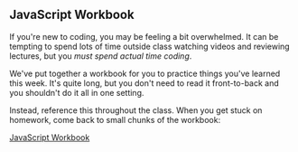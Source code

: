 
## JavaScript Workbook

If you're new to coding, you may be feeling a bit overwhelmed. It can be tempting to spend lots of time outside class watching videos and reviewing lectures, but you _must spend actual time coding_.

We've put together a workbook for you to practice things you've learned this week. It's quite long, but you don't need to read it front-to-back and you shouldn't do it all in one setting.

Instead, reference this throughout the class. When you get stuck on homework, come back to small chunks of the workbook:

[JavaScript Workbook](https://javascript-workbook.netlify.com/)
